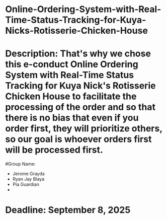 # Online-Ordering-System-with-Real-Time-Status-Tracking-for-Kuya-Nicks-Rotisserie-Chicken-House

# Description: That's why we chose this e-conduct Online Ordering System with Real-Time Status Tracking for Kuya Nick's Rotisserie Chicken House to facilitate the processing of the order and so that there is no bias that even if you order first, they will prioritize others, so our goal is whoever orders first will be processed first.

#Group Name:
* Jerome Grayda
* Ryan Jay Blaya
* Pia Guardian
* 
# Deadline: September 8, 2025
